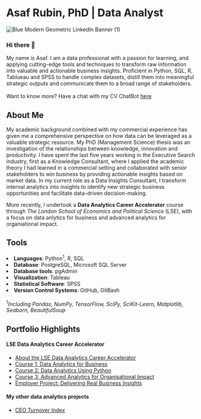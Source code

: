 <h1>Asaf Rubin, PhD | Data Analyst</h1>

![Blue Modern Geometric LinkedIn Banner (1)](https://github.com/AsafRubin00/AsafRubin00/assets/115939423/c2d0f214-9985-4dcb-821b-c10b43f4c869)

### Hi there 👋

My name is Asaf. I am a data professional with a passion for learning, and applying cutting-edge tools and techniques to transform raw information into valuable and actionable business insights. Proficient in Python, SQL, R, Tablueau and SPSS to handle complex datasets, distill them into meaningful strategic outputs and communicate them to a broad range of stakeholders. 
<br><br>
Want to know more? Have a chat with my CV ChatBot <a href="16.171.208.1:5000/">here</a>

<h2>About Me</h2>
<p>My academic background combined with my commercial experience has given me a comprehensive perspective on how data can be leveraged as a valuable strategic resource. My PhD (Management Science) thesis was an investigation of the relationships between knowledge, innovation and productivity. I have spent the last five years working in the Executive Search industry, first as a Knowledge Consultant, where I applied the academic theory I had learned in a commercial setting and collaborated with senior stakeholders to win business by providing actionable insights based on market data. In my current role as a Data Insights Consultant, I transform internal analytics into insights to identify new strategic business opportunities and facilitate data-driven decision-making.</p>
<p>More recently, I undertook a <b>Data Analytics Career Accelerator</b> course through <i>The London School of Economics and Political Science</i> (LSE), with a focus on data anlytics for business and advanced analytics for organiational impact.</p>

<h2>Tools</h2>
<ul></ul>
<li><b>Languages</b>: Python<sup>1</sup>, R, SQL</li>
<li><b>Database</b>: PostgreSQL, Microsoft SQL Server</li>
<li><b>Database tools</b>: pgAdmin</li>
<li><b>Visualization</b>: Tableau</li>
<li><b>Statistical Software</b>: SPSS</li>
<li><b>Version Control Systems</b>: GitHub, GitBash</li>
</ul>
<br>
<sup>1</sup><i>Including Pandas, NumPy, TensorFlow, SciPy, SciKit-Learn, Matplotlib, Seaborn, BeautifulSoup</i>

<h2>Portfolio Highlights</h2>
  <h4>LSE Data Analytics Career Accelerator</h4>
  <ul>
  <li><a href="https://github.com/AsafRubin00/LSE-Data-Analytics-Career-Accelerator">About the LSE Data Analytics Career Accelerator</li>
      <li><a href="https://github.com/AsafRubin00/LSE-Data-Analytics-for-Business">Course 1: Data Analytics for Business</a></li>
      <li><a href="https://github.com/AsafRubin00/LSE-Data-Analytics-Using-Python">Course 2: Data Analytics Using Python</a></li>
      <li><a href="https://github.com/AsafRubin00/Advanced-Analytics-for-Organisational-Impact">Course 3: Advanced Analytics for Organisational Impact</a></li>
      <li><a href="https://github.com/AsafRubin00/Employer-Project">Employer Project: Delivering Real Business Insights</a></li>
    </ul>
    <h4>My other data analytics projects</h4>
    <ul>
      <li><a href="https://github.com/AsafRubin00/CEO-Turnover-Index">CEO Turnover Index</a></li>
    </ul>
      <br>
